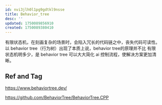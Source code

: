 ```yaml
---
id: nvi3jlh0l1pg9gdtkl9nsse
title: Behavior_tree
desc: ''
updated: 1750089856910
created: 1750089380410
---
```


有限状态机，在刻画复杂的场景时，会陷入冗长的代码链之中，丧失代码可读性。以 behavior tree（行为树）出现了本质上说，behavior tree的原理并不比 有限状态机明多少，是 behavior tree 可以大大简化 ai 控制流程，使解决方案更加清晰。

## Ref and Tag

https://www.behaviortree.dev/

https://github.com/BehaviorTree/BehaviorTree.CPP